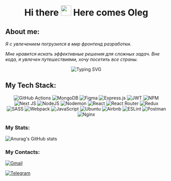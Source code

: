 <h1 align="center" >Hi there <img src="https://github.com/blackcater/blackcater/raw/main/images/Hi.gif" height="32"/> Here comes Oleg
</h1>
<h2>
About me:
</h2><p><i>Я с увлечением погрузился в мир
фронтенд разработки.</i></p>
<p><i>
Мне нравится искать эффективные решения для сложных задач.
Вне кода, я увлечен путешествиями, хочу посетить все страны.
</i></p>
<div align="center">
<img src="https://readme-typing-svg.herokuapp.com?font=Fira+Code&pause=1000&width=435&lines=%D0%97%D0%BD%D0%B0%D0%BD%D0%B8%D0%B5+%D1%84%D1%80%D0%BE%D0%BD%D1%82%D0%B5%D0%BD%D0%B4+%D1%82%D0%B5%D1%85%D0%BD%D0%BE%D0%BB%D0%BE%D0%B3%D0%B8%D0%B9;%D0%9E%D0%BF%D1%8B%D1%82+%D1%80%D0%B0%D0%B1%D0%BE%D1%82%D1%8B+%D1%81+React+%D0%B8+%D0%B1%D0%B8%D0%B1%D0%BB%D0%B8%D0%BE%D1%82%D0%B5%D0%BA%D0%B0%D0%BC%D0%B8;%D0%90%D1%80%D1%85%D0%B8%D1%82%D0%B5%D0%BA%D1%82%D1%83%D1%80%D0%BD%D0%BE%D0%B5+%D0%BC%D1%8B%D1%88%D0%BB%D0%B5%D0%BD%D0%B8%D0%B5;%D0%9E%D0%BF%D1%8B%D1%82+%D0%B8%D0%BD%D1%82%D0%B5%D0%B3%D1%80%D0%B0%D1%86%D0%B8%D0%B8+%D1%81+%D0%B1%D1%8D%D0%BA%D0%B5%D0%BD%D0%B4%D0%BE%D0%BC;%D0%A0%D0%B0%D0%B1%D0%BE%D1%82%D0%B0+%D1%81+%D0%BE%D1%82%D0%B7%D1%8B%D0%B2%D1%87%D0%B8%D0%B2%D1%8B%D0%BC+%D0%B4%D0%B8%D0%B7%D0%B0%D0%B9%D0%BD%D0%BE%D0%BC;%D0%A2%D0%B5%D1%81%D1%82%D0%B8%D1%80%D0%BE%D0%B2%D0%B0%D0%BD%D0%B8%D0%B5+%D0%B8+%D0%BE%D1%82%D0%BB%D0%B0%D0%B4%D0%BA%D0%B0;%D0%9A%D0%BE%D0%BC%D0%B0%D0%BD%D0%B4%D0%BD%D0%BE%D0%B5+%D0%B2%D0%B7%D0%B0%D0%B8%D0%BC%D0%BE%D0%B4%D0%B5%D0%B9%D1%81%D1%82%D0%B2%D0%B8%D0%B5" alt="Typing SVG" />
</div>

<h2 >
My Tech Stack:
</h2><p align="center">
  <img src="https://img.shields.io/badge/github%20actions-%232671E5.svg?style=for-the-badge&logo=githubactions&logoColor=white" alt="GitHub Actions"/>
  <img src="https://img.shields.io/badge/MongoDB-%234ea94b.svg?style=for-the-badge&logo=mongodb&logoColor=white" alt="MongoDB"/>
  <img src="https://img.shields.io/badge/figma-%23F24E1E.svg?style=for-the-badge&logo=figma&logoColor=white" alt="Figma"/>
  <img src="https://img.shields.io/badge/express.js-%23404d59.svg?style=for-the-badge&logo=express&logoColor=%2361DAFB" alt="Express.js"/>
  <img src="https://img.shields.io/badge/JWT-black?style=for-the-badge&logo=JSON%20web%20tokens" alt="JWT"/>
  <img src="https://img.shields.io/badge/NPM-%23CB3837.svg?style=for-the-badge&logo=npm&logoColor=white" alt="NPM"/>
  <img src="https://img.shields.io/badge/Next-black?style=for-the-badge&logo=next.js&logoColor=white" alt="Next JS"/>
  <img src="https://img.shields.io/badge/node.js-6DA55F?style=for-the-badge&logo=node.js&logoColor=white" alt="NodeJS"/>
  <img src="https://img.shields.io/badge/NODEMON-%23323330.svg?style=for-the-badge&logo=nodemon&logoColor=%BBDEAD" alt="Nodemon"/>
  <img src="https://img.shields.io/badge/react-%2320232a.svg?style=for-the-badge&logo=react&logoColor=%2361DAFB" alt="React"/>
  <img src="https://img.shields.io/badge/React_Router-CA4245?style=for-the-badge&logo=react-router&logoColor=white" alt="React Router"/>
  <img src="https://img.shields.io/badge/redux-%23593d88.svg?style=for-the-badge&logo=redux&logoColor=white" alt="Redux"/>
  <img src="https://img.shields.io/badge/SASS-hotpink.svg?style=for-the-badge&logo=SASS&logoColor=white" alt="SASS"/>
  <img src="https://img.shields.io/badge/webpack-%238DD6F9.svg?style=for-the-badge&logo=webpack&logoColor=black" alt="Webpack"/>
  <img src="https://img.shields.io/badge/javascript-%23323330.svg?style=for-the-badge&logo=javascript&logoColor=%23F7DF1E" alt="JavaScript"/>
  <img src="https://img.shields.io/badge/Ubuntu-E95420?style=for-the-badge&logo=ubuntu&logoColor=white" alt="Ubuntu"/>
  <img src="https://img.shields.io/badge/Airbnb-%23ff5a5f.svg?style=for-the-badge&logo=Airbnb&logoColor=white" alt="Airbnb"/>
  <img src="https://img.shields.io/badge/ESLint-4B3263?style=for-the-badge&logo=eslint&logoColor=white" alt="ESLint"/>
  <img src="https://img.shields.io/badge/Postman-FF6C37?style=for-the-badge&logo=postman&logoColor=white" alt="Postman"/>
  <img src="https://img.shields.io/badge/nginx-%23009639.svg?style=for-the-badge&logo=nginx&logoColor=white" alt="Nginx"/>
</p>


<h3>
My Stats:
</h3><img src="https://github-readme-stats.vercel.app/api?username=OGSmit&hide=stars" alt="Anurag's GitHub stats" alt="stats">

<h3>
My Contacts:
</h3><p>
  <a href="mailto:og88tuf15@gmail.com">
    <img src="https://img.shields.io/badge/Gmail-D14836?style=for-the-badge&logo=gmail&logoColor=white" alt="Gmail">
  </a>
</p>
<p>
  <a href="https://t.me/OGSmit">
    <img src="https://img.shields.io/badge/Telegram-2CA5E0?style=for-the-badge&logo=telegram&logoColor=white" alt="Telegram">
  </a>
</p>


